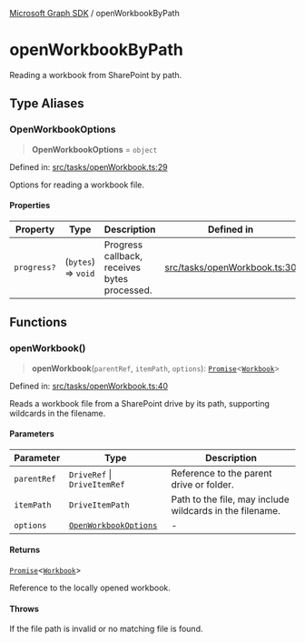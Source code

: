 [Microsoft Graph SDK](README.md) / openWorkbookByPath

# openWorkbookByPath

Reading a workbook from SharePoint by path.

## Type Aliases

### OpenWorkbookOptions

> **OpenWorkbookOptions** = `object`

Defined in: [src/tasks/openWorkbook.ts:29](https://github.com/Future-Secure-AI/sharepoint-workbook/blob/main/src/tasks/openWorkbook.ts#L29)

Options for reading a workbook file.

#### Properties

| Property | Type | Description | Defined in |
| ------ | ------ | ------ | ------ |
| <a id="progress"></a> `progress?` | (`bytes`) => `void` | Progress callback, receives bytes processed. | [src/tasks/openWorkbook.ts:30](https://github.com/Future-Secure-AI/sharepoint-workbook/blob/main/src/tasks/openWorkbook.ts#L30) |

## Functions

### openWorkbook()

> **openWorkbook**(`parentRef`, `itemPath`, `options`): [`Promise`](https://developer.mozilla.org/docs/Web/JavaScript/Reference/Global_Objects/Promise)\<[`Workbook`](Handle.md#workbook)\>

Defined in: [src/tasks/openWorkbook.ts:40](https://github.com/Future-Secure-AI/sharepoint-workbook/blob/main/src/tasks/openWorkbook.ts#L40)

Reads a workbook file from a SharePoint drive by its path, supporting wildcards in the filename.

#### Parameters

| Parameter | Type | Description |
| ------ | ------ | ------ |
| `parentRef` | `DriveRef` \| `DriveItemRef` | Reference to the parent drive or folder. |
| `itemPath` | `DriveItemPath` | Path to the file, may include wildcards in the filename. |
| `options` | [`OpenWorkbookOptions`](#openworkbookoptions) | - |

#### Returns

[`Promise`](https://developer.mozilla.org/docs/Web/JavaScript/Reference/Global_Objects/Promise)\<[`Workbook`](Handle.md#workbook)\>

Reference to the locally opened workbook.

#### Throws

If the file path is invalid or no matching file is found.
